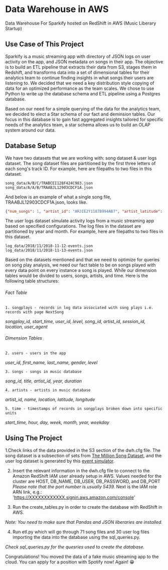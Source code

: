 # Data Warehouse in AWS
Data Warehouse For Sparkify hosted on RedShift in AWS (Music Liberary Startup)

## Use Case of This Project

Sparkify is a music streaming app with directory of JSON logs on user activity on the app, and JSON metadata on songs in their app. The objective is to build an ETL pipeline that extracts their data from S3, stages them in Redshift, and transforms data into a set of dimensional tables for their analytics team to continue finding insights in what songs their users are listening to. We decided that we need a key distribution style copying of data for an optimized performance as the team scales. We chose to use Python to write up the database schema and ETL pipeline using a Postgres database.

Based on our need for a simple querying of the data for the analytics team, we decided to elect a Star schema of our fact and deminsion tables. Our focus in this database is to gain fast aggregated insights tailored for specific needs of the analytics team, a star schema allows us to build an OLAP system around our data.

## Database Setup

We have two datasets that we are working with: song dataset & user logs dataset. The song dataset files are partitioned by the first three letters of each song's track ID. For example, here are filepaths to two files in this dataset.

```
song_data/A/B/C/TRABCEI128F424C983.json
song_data/A/A/B/TRAABJL12903CDCF1A.json
```

And below is an example of what a single song file, TRAABJL12903CDCF1A.json, looks like.
    
``` JSON
{"num_songs": 1, "artist_id": "ARJIE2Y1187B994AB7", "artist_latitude": null, "artist_longitude": null, "artist_location": "", "artist_name": "Line Renaud", "song_id": "SOUPIRU12A6D4FA1E1", "title": "Der Kleine Dompfaff", "duration": 152.92036, "year": 0}
```

The user logs dataset simulate activity logs from a music streaming app based on specified configurations. The log files in the dataset are partitioned by year and month. For example, here are filepaths to two files in this dataset.
    
```
log_data/2018/11/2018-11-12-events.json
log_data/2018/11/2018-11-13-events.json
``` 

Based on the datasets mentioned and that we need to optimize for queries on song play analysis, we need our fact table to be on songs played with every data point on every instance a song is played. While our dimension tables would be divided to users, songs, artists, and time. Here is the following table structures:

###### Fact Table

```
1. songplays - records in log data associated with song plays i.e. records with page NextSong
```
*songplay_id, start_time, user_id, level, song_id, artist_id, session_id, location, user_agent*

###### Dimension Tables

```
2. users - users in the app
```
*user_id, first_name, last_name, gender, level*

```
3. songs - songs in music database
```
*song_id, title, artist_id, year, duration*

```
4. artists - artists in music database
```
*artist_id, name, location, latitude, longitude*

```
5. time - timestamps of records in songplays broken down into specific units
```
*start_time, hour, day, week, month, year, weekday*

## Using The Project

1.Check links of the data provided in the S3 section of the dwh.cfg file. The song dataset is a subsection of sets from [The Million Song Dataset](http://millionsongdataset.com/), and the user log dataset is generated by this [event simulator](https://github.com/Interana/eventsim).

2. Insert the relevant information in the dwh.cfg file to connect to the Amazon RedShift IAM user already setup in AWS. Values needed for the cluster are HOST, DB_NAME, DB_USER, DB_PASSWORD, and DB_PORT *Please note that the port number is usually 5439.* Next is the IAM role ARN link, e.g.: 'https://XXXXXXXXXXXX.signin.aws.amazon.com/console'

3. Run the create_tables.py in order to create the database with RedShift in AWS.

*Note: You need to make sure that Pandas and JSON liberaries are installed.*

4. Run etl.py which will go through 71 song files and 30 user log files importing the data into the database using the sql_queries.py.

*Check sql_queries.py for the quesries used to create the database.*

Congratulations! You moved the data of a fake music streaming app to the cloud. You can apply for a position with Spotify now! Again! :grin: